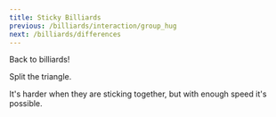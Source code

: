 ```yaml
---
title: Sticky Billiards
previous: /billiards/interaction/group_hug
next: /billiards/differences
---
```


<script src="shared.js"></script>
<script>

    var interactionSim = createSimulation({
        initialize: function(simulation) {
            var p = simulation.parameters;
            p.friction = 0.2;
            p.boxWidth = 30;

            initBilliards(simulation, 16);

            p.isOnlyHardSpheres = false;

            var ljInteraction = new LennardJonesInteraction();
            ljInteraction.strength = 3;
            setInteraction(simulation, 0, 0, ljInteraction);

            // TODO: maybe have the red particle not stick to the others

            setToolbarAvailableTools(simulation.toolbar, ["impulse"]);
        }
    });
</script>

<div id="chapter">

<div class="page">

<div class="stepLog twoColumn">

Back to billiards!

Split the triangle.

<script>
    cue(isBilliardsTriangleSplit(interactionSim));
    endStep();
</script>

It's harder when they are sticking together, but with enough speed it's possible.

</div>

<div class="twoColumn">
<script>
    insertHere(interactionSim.div);
</script>
</div>
</div>

</div>